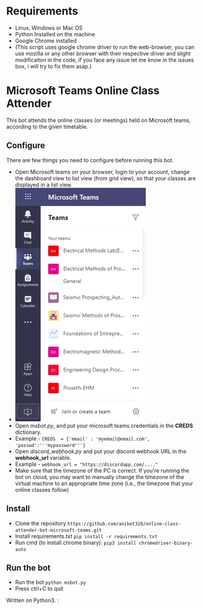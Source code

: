 # Requirements


- Linux, Windows or Mac OS 
- Python Installed on the machine
- Google Chrome installed
- (This script uses google chrome driver to run the web-browser, you can use mozilla or any other browser with their respective driver and slight modificaiton in the code, if you face any issue let me know in the issues box, i will try to fix them asap.)

# Microsoft Teams Online Class Attender


This bot attends the online classes (or meetings) held on Microsoft teams, according to the given timetable.

## Configure

There are few things you need to configure before running this bot.

 - Open Microsoft teams on your browser, login to your account, change the dashboard view to list view (from grid view), so that your classes are displayed in a list view. 
 - ![This is how list view looks like](https://github.com/aniket328/images-raw/blob/main/list-view-team.png)
 - Open *msbot.py*, and put your microsoft teams credentials in the **CREDS** dictionary. 
 - Example - `CREDS  = {'email' : 'myemail@email.com', 'passwd':'''mypassword'''}`
 - Open *discord_webhook.py* and put your discord webhook URL in the **webhook_url** variable. 
 - Example - `webhook_url = "https://discordapp.com/...."`
 - Make sure that the timezone of the PC is correct. If you're running the bot on cloud, you may want to manually change the timezone of the virtual machine to an appropriate time zone (i.e., the timezone that your online classes follow)

## Install

 - Clone the repository ```https://github.com/aniket328/online-class-attender-bot-microsoft-teams.git```
 - Install requirements.txt `pip install -r requirements.txt`
 - Run cmd (to install chrome binary): ```pip3 install chromedriver-binary-auto```


## Run the bot

 - Run the bot `python msbot.py`
 - Press ctrl+C to quit

Written on Python3.
:
